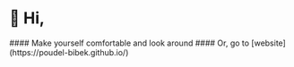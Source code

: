 <h1> 👋 Hi, </h1>
 #### Make yourself comfortable and look around </h3>
 #### Or, go to [website](https://poudel-bibek.github.io/)</h3>

<!-- **poudel-bibek/poudel-bibek** is a ✨ _special_ ✨ repository because its `README.md` (this file) appears on your GitHub profile.
 -->
<!-- Here are some ideas to get you started:

- 🔭 I’m currently working on ...
- 🌱 I’m currently learning ...
- 👯 I’m looking to collaborate on ...
- 🤔 I’m looking for help with ...
- 💬 Ask me about ...
- 📫 How to reach me: ...
- 😄 Pronouns: ...
- ⚡ Fun fact: ... -->

